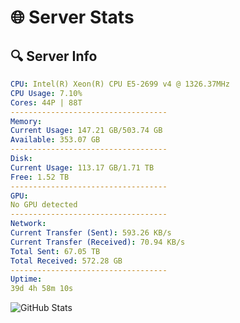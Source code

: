# 🌐 Server Stats
## 🔍 Server Info
```yaml
CPU: Intel(R) Xeon(R) CPU E5-2699 v4 @ 1326.37MHz
CPU Usage: 7.10%
Cores: 44P | 88T
-----------------------------------
Memory:
Current Usage: 147.21 GB/503.74 GB
Available: 353.07 GB
-----------------------------------
Disk:
Current Usage: 113.17 GB/1.71 TB
Free: 1.52 TB
-----------------------------------
GPU:
No GPU detected
-----------------------------------
Network:
Current Transfer (Sent): 593.26 KB/s
Current Transfer (Received): 70.94 KB/s
Total Sent: 67.05 TB
Total Received: 572.28 GB
-----------------------------------
Uptime:
39d 4h 58m 10s
```
![GitHub Stats](https://img.shields.io/badge/Updated-2025-04-16_02:20:59-blue)